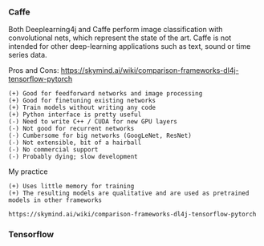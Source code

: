 ### Caffe

  Both Deeplearning4j and Caffe perform image classification with convolutional nets, which represent the state of the art.
  Caffe is not intended for other deep-learning applications such as text, sound or time series data.
  
  Pros and Cons:  https://skymind.ai/wiki/comparison-frameworks-dl4j-tensorflow-pytorch

    (+) Good for feedforward networks and image processing
    (+) Good for finetuning existing networks
    (+) Train models without writing any code
    (+) Python interface is pretty useful
    (-) Need to write C++ / CUDA for new GPU layers
    (-) Not good for recurrent networks
    (-) Cumbersome for big networks (GoogLeNet, ResNet)
    (-) Not extensible, bit of a hairball
    (-) No commercial support
    (-) Probably dying; slow development
    
  My practice
  
    (+) Uses little memory for training
    (+) The resulting models are qualitative and are used as pretrained models in other frameworks
    
    https://skymind.ai/wiki/comparison-frameworks-dl4j-tensorflow-pytorch

### Tensorflow
